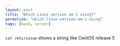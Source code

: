 ```yaml
---
layout: post
title: "Which Linux version am I using?"
permalink: "which-linux-version-am-i-using"
tags: [bash, server]
---
```


<code>cat /etc/issue</code> shows a string like
CentOS release 5
